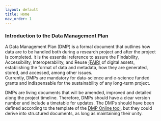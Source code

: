 ```yaml
---
layout: default
title: Home
nav_order: 1
---
```


### Introduction to the Data Management Plan

A Data Management Plan (DMP) is a formal document that outlines how data are to be handled both during a research project and after the project is completed. 
It is the essential reference to assure the Findability, Accessibility, Interoperability, and Reuse [(FAIR)](https://www.go-fair.org/fair-principles/) of digital assets, 
establishing the format of data and metadata, how they are generated, stored, and accessed, among other issues.  
Currently, DMPs are mandatory for data-science and e-science funded grants and indispensable for the sustainability of any long-term project.

DMPs are living documents that will be amended, improved and detailed along the project timeline. Therefore, DMPs should have a clear version number and include a
timetable for updates. The DMPs should have been defined according to the template of the [DMP Online tool](https://dmponline.dcc.ac.uk/), 
but they could derive into structured documents, as long as maintaining their unity.
